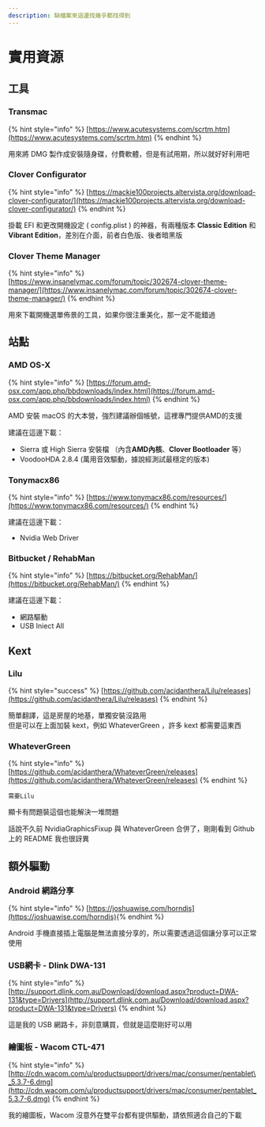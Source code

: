 ```yaml
---
description: 缺檔案來這邊找幾乎都找得到
---
```


# 實用資源

## 工具

### Transmac

{% hint style="info" %}
[https://www.acutesystems.com/scrtm.htm](https://www.acutesystems.com/scrtm.htm)
{% endhint %}

用來將 DMG 製作成安裝隨身碟，付費軟體，但是有試用期，所以就好好利用吧

### Clover Configurator

{% hint style="info" %}
[https://mackie100projects.altervista.org/download-clover-configurator/](https://mackie100projects.altervista.org/download-clover-configurator/)
{% endhint %}

掛載 EFI 和更改開機設定 \( config.plist \) 的神器，有兩種版本 **Classic Edition** 和 **Vibrant Edition**，差別在介面，前者白色版、後者暗黑版

### Clover Theme Manager

{% hint style="info" %}
[https://www.insanelymac.com/forum/topic/302674-clover-theme-manager/](https://www.insanelymac.com/forum/topic/302674-clover-theme-manager/)
{% endhint %}

用來下載開機選單佈景的工具，如果你很注重美化，那一定不能錯過

## 站點

### AMD OS-X

{% hint style="info" %}
[https://forum.amd-osx.com/app.php/bbdownloads/index.html](https://forum.amd-osx.com/app.php/bbdownloads/index.html)
{% endhint %}

AMD 安裝 macOS 的大本營，強烈建議辦個帳號，這裡專門提供AMD的支援

建議在這邊下載：

* Sierra 或 High Sierra 安裝檔 （內含**AMD內核**、**Clover Bootloader** 等）
* VoodooHDA 2.8.4 \(萬用音效驅動，據說經測試最穩定的版本\)

### Tonymacx86

{% hint style="info" %}
[https://www.tonymacx86.com/resources/](https://www.tonymacx86.com/resources/)
{% endhint %}

建議在這邊下載：

* Nvidia Web Driver

### Bitbucket / RehabMan

{% hint style="info" %}
[https://bitbucket.org/RehabMan/](https://bitbucket.org/RehabMan/)
{% endhint %}

建議在這邊下載：

* 網路驅動
* USB Iniect All

## Kext

### Lilu

{% hint style="success" %}
[https://github.com/acidanthera/Lilu/releases](https://github.com/acidanthera/Lilu/releases)
{% endhint %}

簡單翻譯，這是房屋的地基，單獨安裝沒路用  
但是可以在上面加裝 kext，例如 WhateverGreen ，許多 kext 都需要這東西

### WhateverGreen

{% hint style="info" %}
[https://github.com/acidanthera/WhateverGreen/releases](https://github.com/acidanthera/WhateverGreen/releases)
{% endhint %}

`需要Lilu`

顯卡有問題裝這個也能解決一堆問題

話說不久前  NvidiaGraphicsFixup 與 WhateverGreen 合併了，剛剛看到 Github 上的 README 我也很訝異

## 額外驅動

### Android 網路分享

{% hint style="info" %}
[https://joshuawise.com/horndis](https://joshuawise.com/horndis)​
{% endhint %}

Android 手機直接插上電腦是無法直接分享的，所以需要透過這個讓分享可以正常使用

### USB網卡 - Dlink DWA-131

{% hint style="info" %}
[http://support.dlink.com.au/Download/download.aspx?product=DWA-131&type=Drivers](http://support.dlink.com.au/Download/download.aspx?product=DWA-131&type=Drivers)
{% endhint %}

這是我的 USB 網路卡，非刻意購買，但就是這麼剛好可以用

### 繪圖板 - Wacom CTL-471

{% hint style="info" %}
[http://cdn.wacom.com/u/productsupport/drivers/mac/consumer/pentablet\_5.3.7-6.dmg](http://cdn.wacom.com/u/productsupport/drivers/mac/consumer/pentablet_5.3.7-6.dmg)
{% endhint %}

我的繪圖板，Wacom 沒意外在雙平台都有提供驅動，請依照適合自己的下載

